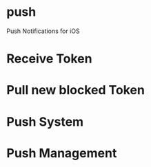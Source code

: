 # push
Push Notifications for iOS

# Receive Token
# Pull new blocked Token
# Push System
# Push Management
